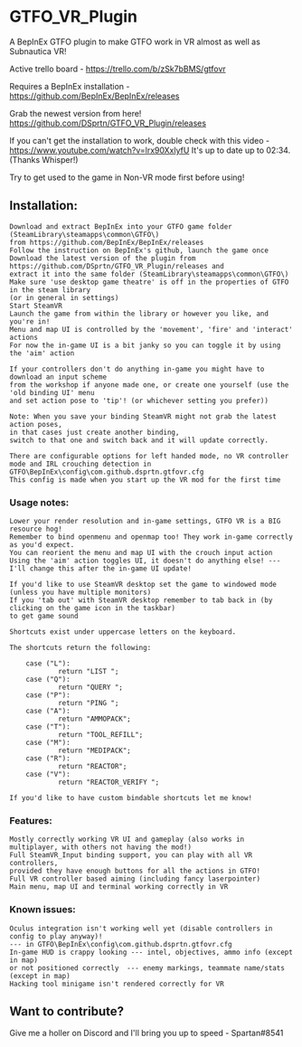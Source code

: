 # GTFO_VR_Plugin
A BepInEx GTFO plugin to make GTFO work in VR almost as well as Subnautica VR!

Active trello board - https://trello.com/b/zSk7bBMS/gtfovr

Requires a BepInEx installation - https://github.com/BepInEx/BepInEx/releases 

Grab the newest version from here! https://github.com/DSprtn/GTFO_VR_Plugin/releases

If you can't get the installation to work, double check with this video - https://www.youtube.com/watch?v=lrx90XxlyfU 
It's up to date up to 02:34.
(Thanks Whisper!)

Try to get used to the game in Non-VR mode first before using! 



## Installation: 

 	Download and extract BepInEx into your GTFO game folder (SteamLibrary\steamapps\common\GTFO\) 
	from https://github.com/BepInEx/BepInEx/releases
	Follow the instruction on BepInEx's github, launch the game once
	Download the latest version of the plugin from https://github.com/DSprtn/GTFO_VR_Plugin/releases and 
	extract it into the same folder (SteamLibrary\steamapps\common\GTFO\)
	Make sure 'use desktop game theatre' is off in the properties of GTFO in the steam library 
	(or in general in settings) 
	Start SteamVR
	Launch the game from within the library or however you like, and you're in!
	Menu and map UI is controlled by the 'movement', 'fire' and 'interact' actions
	For now the in-game UI is a bit janky so you can toggle it by using the 'aim' action

	If your controllers don't do anything in-game you might have to download an input scheme 
	from the workshop if anyone made one, or create one yourself (use the 'old binding UI' menu 
	and set action pose to 'tip'! (or whichever setting you prefer))

	Note: When you save your binding SteamVR might not grab the latest action poses, 
	in that cases just create another binding, 
	switch to that one and switch back and it will update correctly.
	
	There are configurable options for left handed mode, no VR controller mode and IRL crouching detection in 
	GTFO\BepInEx\config\com.github.dsprtn.gtfovr.cfg
	This config is made when you start up the VR mod for the first time

### Usage notes:

	Lower your render resolution and in-game settings, GTFO VR is a BIG resource hog!
	Remember to bind openmenu and openmap too! They work in-game correctly as you'd expect.
	You can reorient the menu and map UI with the crouch input action
	Using the 'aim' action toggles UI, it doesn't do anything else! --- I'll change this after the in-game UI update!
		
	If you'd like to use SteamVR desktop set the game to windowed mode (unless you have multiple monitors) 
	If you 'tab out' with SteamVR desktop remember to tab back in (by clicking on the game icon in the taskbar) 
	to get game sound

	Shortcuts exist under uppercase letters on the keyboard. 
	
	The shortcuts return the following:
	
		case ("L"):
				return "LIST ";
		case ("Q"):
				return "QUERY ";
		case ("P"):
				return "PING ";
		case ("A"):
				return "AMMOPACK";
		case ("T"):
				return "TOOL_REFILL";
		case ("M"):
				return "MEDIPACK";
		case ("R"):
				return "REACTOR";
		case ("V"):
				return "REACTOR_VERIFY ";
				
	If you'd like to have custom bindable shortcuts let me know! 
				
### Features:
	Mostly correctly working VR UI and gameplay (also works in multiplayer, with others not having the mod!)
	Full SteamVR_Input binding support, you can play with all VR controllers, 
	provided they have enough buttons for all the actions in GTFO!
	Full VR controller based aiming (including fancy laserpointer)
	Main menu, map UI and terminal working correctly in VR
	
### Known issues: 

	Oculus integration isn't working well yet (disable controllers in config to play anyway)! 
	--- in GTFO\BepInEx\config\com.github.dsprtn.gtfovr.cfg
	In-game HUD is crappy looking --- intel, objectives, ammo info (except in map) 
	or not positioned correctly  --- enemy markings, teammate name/stats (except in map)
	Hacking tool minigame isn't rendered correctly for VR

## Want to contribute?

Give me a holler on Discord and I'll bring you up to speed - Spartan#8541 

